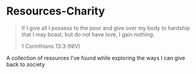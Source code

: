 # Resources-Charity

> If I give all I possess to the poor and give over my body to hardship that I
> may boast, but do not have love, I gain nothing.
> 
> 1 Corinthians 13:3 (NIV)

A collection of resources I've found while exploring the ways I can give back to
society

